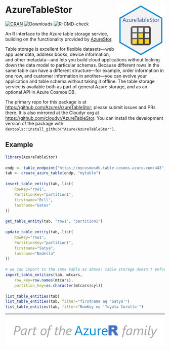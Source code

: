 # AzureTableStor <img src="man/figures/logo.png" align="right" width=150 />

[![CRAN](https://www.r-pkg.org/badges/version/AzureTableStor)](https://cran.r-project.org/package=AzureTableStor)
![Downloads](https://cranlogs.r-pkg.org/badges/AzureTableStor)
![R-CMD-check](https://github.com/Azure/AzureTableStor/workflows/R-CMD-check/badge.svg)

An R interface to the Azure table storage service, building on the functionality provided by [AzureStor](https://github.com/Azure/AzureStor).

Table storage is excellent for flexible datasets&mdash;web app user data, address books, device information, and other metadata&mdash;and lets you build cloud applications without locking down the data model to particular schemas. Because different rows in the same table can have a different structure&mdash;for example, order information in one row, and customer information in another&mdash;you can evolve your application and table schema without taking it offline. The table storage service is available both as part of general Azure storage, and as an optional API in Azure Cosmos DB.

The primary repo for this package is at https://github.com/Azure/AzureTableStor; please submit issues and PRs there. It is also mirrored at the Cloudyr org at https://github.com/cloudyr/AzureTableStor. You can install the development version of the package with `devtools::install_github("Azure/AzureTableStor")`.

## Example

```r
library(AzureTableStor)

endp <- table_endpoint("https://mycosmosdb.table.cosmos.azure.com:443", key="mykey")
tab <- create_azure_table(endp, "mytable")

insert_table_entity(tab, list(
    RowKey="row1",
    PartitionKey="partition1",
    firstname="Bill",
    lastname="Gates"
))

get_table_entity(tab, "row1", "partition1")

update_table_entity(tab, list(
    RowKey="row1",
    PartitionKey="partition1",
    firstname="Satya",
    lastname="Nadella"
))

# we can import to the same table as above: table storage doesn't enforce a schema
import_table_entities(tab, mtcars,
    row_key=row.names(mtcars),
    partition_key=as.character(mtcars$cyl))

list_table_entities(tab)
list_table_entities(tab, filter="firstname eq 'Satya'")
list_table_entities(tab, filter="RowKey eq 'Toyota Corolla'")
```

---
<p align="center"><a href="https://github.com/Azure/AzureR"><img src="https://github.com/Azure/AzureR/raw/master/images/logo2.png" width=800 /></a></p>
